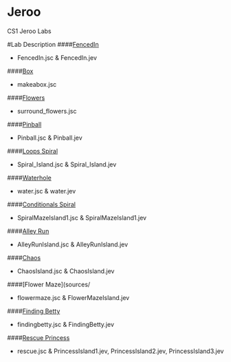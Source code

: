 # Jeroo
CS1 Jeroo Labs


#Lab Description
####[FencedIn](sources/FencedIn.jsc)
- FencedIn.jsc & FencedIn.jev

####[Box](sources/makeabox.jsc)
- makeabox.jsc
 
####[Flowers](sources/surround_flowers.jsc)
- surround_flowers.jsc
 
####[Pinball](sources/Pinball.jsc)
- Pinball.jsc & Pinball.jev

####[Loops Spiral](sources/Spiral_Island.jsc)
- Spiral_Island.jsc & Spiral_Island.jev

####[Waterhole](sources/water.jsc)
- water.jsc & water.jev

####[Conditionals Spiral](sources/SpiralMazeIsland1.jsc)
- SpiralMazeIsland1.jsc & SpiralMazeIsland1.jev

####[Alley Run](sources/AlleyRunIsland.jsc)
- AlleyRunIsland.jsc & AlleyRunIsland.jev 

####[Chaos](sources/ChaosIsland.jsc)
- ChaosIsland.jsc & ChaosIsland.jev

####[Flower Maze](sources/
- flowermaze.jsc & FlowerMazeIsland.jev

####[Finding Betty](sources/findingbetty.jsc)
- findingbetty.jsc & FindingBetty.jev

####[Rescue Princess](sources/rescue.jsc)
- rescue.jsc & PrincessIsland1.jev, PrincessIsland2.jev, PrincessIsland3.jev 

